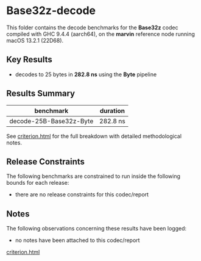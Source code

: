 # Base32z-decode

This folder contains the decode benchmarks for the **Base32z** codec compiled with GHC 9.4.4 (aarch64), on the 
**marvin** reference node running macOS 13.2.1 (22D68).

## Key Results

* decodes to 25 bytes in **282.8 ns** using the **Byte** pipeline

## Results Summary

| benchmark               | duration |
| ----------------------- | -------- |
| decode-25B-Base32z-Byte | 282.8 ns |

See [criterion.html](criterion.html) for the full breakdown with detailed methodological notes.

## Release Constraints

The following benchmarks are constrained to run inside the following bounds for each release:

* there are no release constraints for this codec/report

## Notes

The following observations concerning these results have been logged:
* no notes have been attached to this codec/report

[criterion.html](criterion.html)

